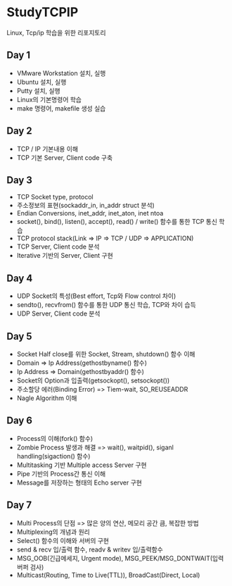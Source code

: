 # StudyTCPIP
Linux, Tcp/ip 학습을 위한 리포지토리

## Day 1
  - VMware Workstation 설치, 실행
  - Ubuntu 설치, 실행
  - Putty 설치, 실행
  - Linux의 기본명령어 학습
  - make 명령어, makefile 생성 실습

## Day 2
  - TCP / IP 기본내용 이해
  - TCP 기본 Server, Client code 구축
  
## Day 3
  - TCP Socket type, protocol
  - 주소정보의 표현(sockaddr_in, in_addr struct 분석)
  - Endian Conversions, inet_addr, inet_aton, inet ntoa
  - socket(), bind(), listen(), accept(), read() / write() 함수를 통한 TCP 통신 학습
  - TCP protocol stack(Link => IP => TCP / UDP => APPLICATION)
  - TCP Server, Client code 분석
  - lterative 기반의 Server, Client 구현

## Day 4
  - UDP Socket의 특성(Best effort, Tcp와 Flow control 차이)
  - sendto(), recvfrom() 함수를 통한 UDP 통신 학습, TCP와 차이 습득
  - UDP Server, Client code 분석

## Day 5
  - Socket Half close를 위한 Socket, Stream, shutdown() 함수 이해
  - Domain => Ip Address(gethostbyname() 함수)
  - Ip Address => Domain(gethostbyaddr() 함수)
  - Socket의 Option과 입출력(getsockopt(), setsockopt())
  - 주소할당 에러(Binding Error) => Tiem-wait, SO_REUSEADDR
  - Nagle Algorithm 이해

## Day 6
  - Process의 이해(fork() 함수)
  - Zombie Process 발생과 해결 => wait(), waitpid(), siganl handling(sigaction() 함수)
  - Multitasking 기반 Multiple access Server 구현
  - Pipe 기반의 Process간 통신 이해
  - Message를 저장하는 형태의 Echo server 구현

## Day 7
  - Multi Process의 단점 => 많은 양의 연산, 메모리 공간 큼, 복잡한 방법
  - Multiplexing의 개념과 원리
  - Select() 함수의 이해와 서버의 구현
  - send & recv 입/출력 함수, readv & writev 입/출력함수
  - MSG_OOB(긴급메세지, Urgent mode), MSG_PEEK/MSG_DONTWAIT(입력버퍼 검사)
  - Multicast(Routing, Time to Live(TTL)), BroadCast(Direct, Local) 
